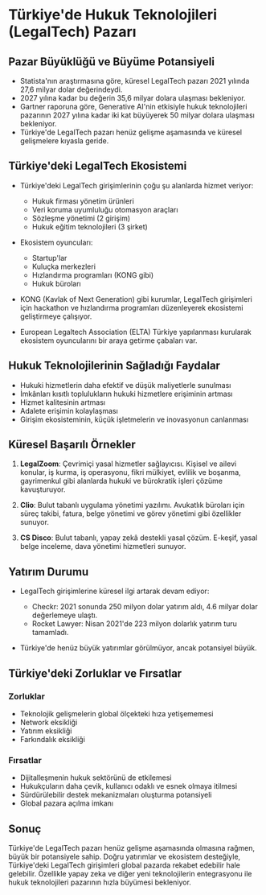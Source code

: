 # Türkiye'de Hukuk Teknolojileri (LegalTech) Pazarı

## Pazar Büyüklüğü ve Büyüme Potansiyeli

- Statista'nın araştırmasına göre, küresel LegalTech pazarı 2021 yılında 27,6 milyar dolar değerindeydi.
- 2027 yılına kadar bu değerin 35,6 milyar dolara ulaşması bekleniyor.
- Gartner raporuna göre, Generative AI'nin etkisiyle hukuk teknolojileri pazarının 2027 yılına kadar iki kat büyüyerek 50 milyar dolara ulaşması bekleniyor.
- Türkiye'de LegalTech pazarı henüz gelişme aşamasında ve küresel gelişmelere kıyasla geride.

## Türkiye'deki LegalTech Ekosistemi

- Türkiye'deki LegalTech girişimlerinin çoğu şu alanlarda hizmet veriyor:
  - Hukuk firması yönetim ürünleri
  - Veri koruma uyumluluğu otomasyon araçları
  - Sözleşme yönetimi (2 girişim)
  - Hukuk eğitim teknolojileri (3 şirket)

- Ekosistem oyuncuları:
  - Startup'lar
  - Kuluçka merkezleri
  - Hızlandırma programları (KONG gibi)
  - Hukuk büroları

- KONG (Kavlak of Next Generation) gibi kurumlar, LegalTech girişimleri için hackathon ve hızlandırma programları düzenleyerek ekosistemi geliştirmeye çalışıyor.

- European Legaltech Association (ELTA) Türkiye yapılanması kurularak ekosistem oyuncularını bir araya getirme çabaları var.

## Hukuk Teknolojilerinin Sağladığı Faydalar

- Hukuki hizmetlerin daha efektif ve düşük maliyetlerle sunulması
- İmkânları kısıtlı toplulukların hukuki hizmetlere erişiminin artması
- Hizmet kalitesinin artması
- Adalete erişimin kolaylaşması
- Girişim ekosisteminin, küçük işletmelerin ve inovasyonun canlanması

## Küresel Başarılı Örnekler

1. **LegalZoom**: Çevrimiçi yasal hizmetler sağlayıcısı. Kişisel ve ailevi konular, iş kurma, iş operasyonu, fikri mülkiyet, evlilik ve boşanma, gayrimenkul gibi alanlarda hukuki ve bürokratik işleri çözüme kavuşturuyor.

2. **Clio**: Bulut tabanlı uygulama yönetimi yazılımı. Avukatlık büroları için süreç takibi, fatura, belge yönetimi ve görev yönetimi gibi özellikler sunuyor.

3. **CS Disco**: Bulut tabanlı, yapay zekâ destekli yasal çözüm. E-keşif, yasal belge inceleme, dava yönetimi hizmetleri sunuyor.

## Yatırım Durumu

- LegalTech girişimlerine küresel ilgi artarak devam ediyor:
  - Checkr: 2021 sonunda 250 milyon dolar yatırım aldı, 4.6 milyar dolar değerlemeye ulaştı.
  - Rocket Lawyer: Nisan 2021'de 223 milyon dolarlık yatırım turu tamamladı.

- Türkiye'de henüz büyük yatırımlar görülmüyor, ancak potansiyel büyük.

## Türkiye'deki Zorluklar ve Fırsatlar

### Zorluklar
- Teknolojik gelişmelerin global ölçekteki hıza yetişememesi
- Network eksikliği
- Yatırım eksikliği
- Farkındalık eksikliği

### Fırsatlar
- Dijitalleşmenin hukuk sektörünü de etkilemesi
- Hukukçuların daha çevik, kullanıcı odaklı ve esnek olmaya itilmesi
- Sürdürülebilir destek mekanizmaları oluşturma potansiyeli
- Global pazara açılma imkanı

## Sonuç

Türkiye'de LegalTech pazarı henüz gelişme aşamasında olmasına rağmen, büyük bir potansiyele sahip. Doğru yatırımlar ve ekosistem desteğiyle, Türkiye'deki LegalTech girişimleri global pazarda rekabet edebilir hale gelebilir. Özellikle yapay zeka ve diğer yeni teknolojilerin entegrasyonu ile hukuk teknolojileri pazarının hızla büyümesi bekleniyor.
